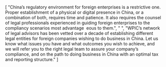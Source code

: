 [
    "China’s regulatory environment for foreign enterprises is a restrictive one. Proper establishment of a physical or digital presence in China, or a combination of both, requires time and patience. It also requires the counsel of legal professionals experienced in guiding foreign enterprises to the compliancy scenarios most advantage  eous to them.",
    " ",
    "WPIC’s network of legal advisors has been vetted over a decade of establishing different legal entities for foreign companies wishing to do business in China. Let us know what issues you have and what outcomes you wish to achieve, and we will refer you to the right legal team to assure your company’s compliance, and on the path to doing business in China with an optimal tax and reporting structure."
]